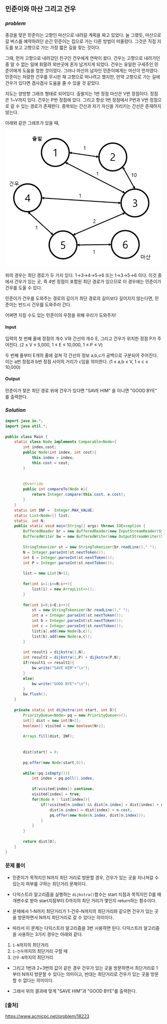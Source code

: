 ## **민준이와 마산 그리고 건우**


### ***problem***
종강을 맞은 민준이는 고향인 마산으로 내려갈 계획을 짜고 있었다. 늘 그랬듯, 마산으로 갈 버스를 예약하려던 순간 민준이는 집으로 가는 다른 방법이 떠올랐다. 그것은 직접 지도를 보고 고향으로 가는 가장 짧은 길을 찾는 것이다.

그때, 먼저 고향으로 내려갔던 친구인 건우에게 연락이 왔다. 건우는 고향으로 내려가던 중 알 수 없는 일에 휘말려 외딴곳에 혼자 남겨지게 되었다. 건우는 유일한 구세주인 민준이에게 도움을 청한 것이었다. 그러나 마산의 남자인 민준이에게는 마산이 먼저였다. 민준이는 처량한 건우를 무시한 채 고향으로 떠나려고 했지만, 만약 고향으로 가는 길에 건우가 있다면 겸사겸사 도움을 줄 수 있을 것 같았다.

지도는 양방향 그래프 형태로 되어있다. 출발지는 1번 정점 마산은 V번 정점이다. 정점은 1~V까지 있다. 건우는 P번 정점에 있다.
그리고 항상 1번 정점에서 P번과 V번 정점으로 갈 수 있는 경로가 존재한다.
중복되는 간선과 자기 자신을 가리키는 간선은 존재하지 않는다.

아래와 같은 그래프가 있을 때,

<p align = "center">
    <img src="../images\baekjoon18223-1.png" width ="500px">
</p>

위의 경우는 최단 경로가 두 가지 있다.
1→3→4→5→6 또는 1→3→5→6 이다. 이것 중에서 건우가 있는 곳, 즉 4번 정점이 포함된 최단 경로가 있으므로 이 경우에는 민준이가 건우를 도울 수 있다.

민준이가 건우를 도와주는 경로의 길이가 최단 경로의 길이보다 길어지지 않는다면, 민준이는 반드시 건우를 도와주러 간다.

어쩌면 지킬 수도 있는 민준이의 우정을 위해 우리가 도와주자!

#### **Input**
입력의 첫 번째 줄에 정점의 개수 V와 간선의 개수 E, 그리고 건우가 위치한 정점 P가 주어진다. (2 ≤ V  ≤ 5,000, 1 ≤ E ≤ 10,000, 1 ≤ P  ≤ V)

두 번째 줄부터 E개의 줄에 걸쳐 각 간선의 정보 a,b,c가 공백으로 구분되어 주어진다. 이는 a번 정점과 b번 정점 사이의 거리가 c임을 의미한다. (1 ≤ a,b ≤ V, 1 ≤ c  ≤ 10,000)

#### **Output**
민준이가 찾은 최단 경로 위에 건우가 있다면 "SAVE HIM" 을 아니면 "GOOD BYE" 를 출력한다.

### ***Solution***
``` java
import java.io.*;
import java.util.*;

public class Main {
    static class Node implements Comparable<Node>{
        int index,cost;
        public Node(int index, int cost){
            this.index = index;
            this.cost = cost;
        }


        @Override
        public int compareTo(Node e){
            return Integer.compare(this.cost, e.cost);
        }
    }
    static int INF =  Integer.MAX_VALUE;
    static List<Node>[] list;
    static  int N;
    public static void main(String[] args) throws IOException {
        BufferedReader br = new BufferedReader(new InputStreamReader(System.in));
        BufferedWriter bw = new BufferedWriter(new OutputStreamWriter(System.out));

        StringTokenizer st = new StringTokenizer(br.readLine()," ");
        N = Integer.parseInt(st.nextToken());
        int E = Integer.parseInt(st.nextToken());
        int P = Integer.parseInt(st.nextToken());

        list = new List[N+1];

        for(int i=1;i<=N;i++){
            list[i] = new ArrayList<>();
        }

        for(int i=0;i<E;i++){
            st = new StringTokenizer(br.readLine()," ");
            int a = Integer.parseInt(st.nextToken());
            int b = Integer.parseInt(st.nextToken());
            int c = Integer.parseInt(st.nextToken());
            list[a].add(new Node(b,c));
            list[b].add(new Node(a,c));
        }

        int result1 = dijkstra(1,N);
        int result2 = dijkstra(1,P) + dijkstra(P,N);
        if(result1 == result2){
            bw.write("SAVE HIM"+"\n");
        }
        else{
            bw.write("GOOD BYE"+"\n");
        }
        bw.flush();
    }

    private static int dijkstra(int start, int D){
        PriorityQueue<Node> pq = new PriorityQueue<>();
        int[] dist = new int[N+1];
        boolean[] visited = new boolean[N+1];

        Arrays.fill(dist, INF);


        dist[start] = 0;

        pq.offer(new Node(start,0));

        while(!pq.isEmpty()){
            int index = pq.poll().index;

            if(visited[index]) continue;
            visited[index] = true;
            for(Node n : list[index]){
                if(!visited[n.index] && dist[n.index] > dist[index] + n.cost){
                    dist[n.index] = dist[index] + n.cost;
                    pq.offer(new Node(n.index, dist[n.index]));
                }
            }
        }

        return dist[D];
    }
}
```
### **문제 풀이**
- 민준이가 목적지인 N까지 최단 거리로 방문할 경우, 건우가 있는 곳을 지나쳐갈 수 있는지 여부를 구하는 최단거리 문제이다.

- 다익스트라 알고리즘을 실행하는 `dijkstra()`함수는 start 지점과 목적지인 D를 매개변수로 받아 start지점부터 D까지의 최단 거리가 몇인지 return하는 함수이다.

- 문제에서 1-N까지 최단거리가 1-건우-N까지의 최단거리와 같으면 건우가 있는 곳을 방문하면서 N까지 최단거리로 갈 수 있다는 의미이다.

- 따라서 이 문제는 다익스트라 알고리즘을 3번 사용하면 된다. 다익스트라 알고리즘을 사용하는 3가지 경우는 아래와 같다.

1. `1-N`까지의 최단거리
2. `1-건우`까지의 최단거리 구할 때
3. `건우-N`까지의 최단거리

- 그리고 1번과 2+3번의 값이 같은 경우 건우가 있는 곳을 방문하면서 최단거리로 1부터 N까지 방문할 수 있다는 의미이고, 반대는 최단거리로 건우가 있는 곳을 방문할 수 없다는 의미이다.

- 그래서 위의 결과에 맞게 "SAVE HIM"과 "GOOD BYE"를 출력한다.

### **[출처]**
https://www.acmicpc.net/problem/18223